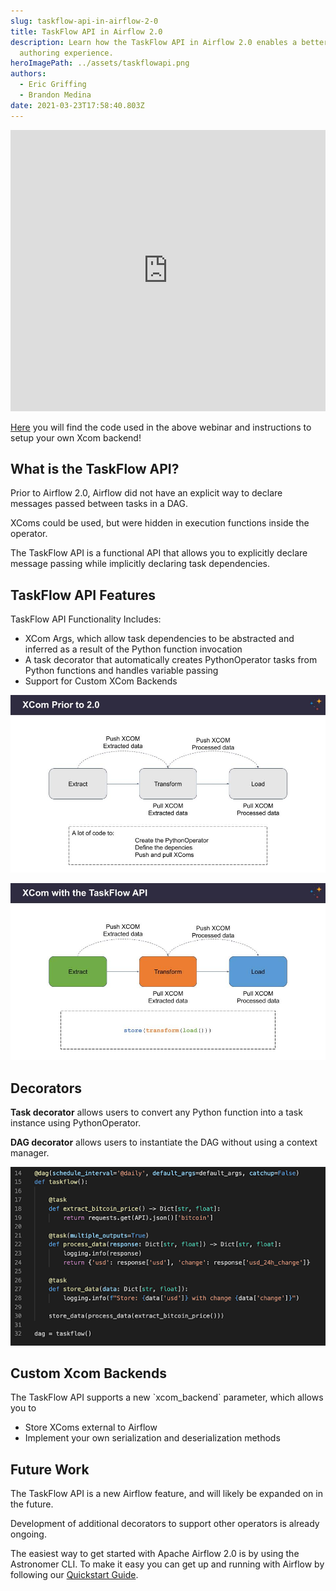 ```yaml
---
slug: taskflow-api-in-airflow-2-0
title: TaskFlow API in Airflow 2.0
description: Learn how the TaskFlow API in Airflow 2.0 enables a better DAG
  authoring experience.
heroImagePath: ../assets/taskflowapi.png
authors:
  - Eric Griffing
  - Brandon Medina
date: 2021-03-23T17:58:40.803Z
---
```

<!-- markdownlint-disable MD033 -->
<iframe src="https://fast.wistia.net/embed/iframe/2wizup9mxd" title="[Webinar Recap] TaskFlow API in Airflow 2.0 Video" allow="autoplay; fullscreen" allowtransparency="true" frameborder="0" scrolling="no" class="wistia_embed" name="wistia_embed" allowfullscreen msallowfullscreen width="100%" height="450"></iframe>

[Here](https://www.notion.so/TaskFlow-API-The-New-Way-of-Creating-DAGs-b1b9dce5bd664fa084c6601741551f14) you will find the code used in the above webinar and instructions to setup your own Xcom backend!

## What is the TaskFlow API?

Prior to Airflow 2.0, Airflow did not have an explicit way to declare messages passed between tasks in a DAG. 

XComs could be used, but were hidden in execution functions inside the operator.

The TaskFlow API is a functional API that allows you to explicitly declare message passing while implicitly declaring task dependencies. 

## TaskFlow API Features

TaskFlow API Functionality Includes:

* XCom Args, which allow task dependencies to be abstracted and inferred as a result of the Python function invocation
* A task decorator that automatically creates PythonOperator tasks from Python functions and handles variable passing
* Support for Custom XCom Backends

![Xcom Prior](../assets/taskflow-api-1.jpg)

![Xcom with TaskFlow API](../assets/taskflow-api-2.jpg)

## Decorators

**Task decorator** allows users to convert any Python function into a task instance using PythonOperator. 

**DAG decorator** allows users to instantiate the DAG without using a context manager.

![Decorators](../assets/taskflow-api-3.png)

## Custom Xcom Backends

The TaskFlow API supports a new \`xcom_backend\` parameter, which allows you to

* Store XComs external to Airflow
* Implement your own serialization and deserialization methods

## Future Work

The TaskFlow API is a new Airflow feature, and will likely be expanded on in the future. 

Development of additional decorators to support other operators is already ongoing.

The easiest way to get started with Apache Airflow 2.0 is by using the Astronomer CLI. To make it easy you can get up and running with Airflow by following our [Quickstart Guide](https://www.astronomer.io/guides/get-started-airflow-2).

